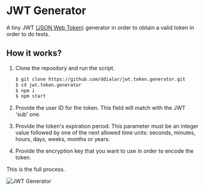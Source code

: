 # JWT Generator

A tiny JWT [(JSON Web Token)](https://jwt.io/) generator in order to obtain a valid token in order to do tests.

## How it works?

1. Clone the repository and run the script.

    ```sh
    $ git clone https://github.com/ddialar/jwt.token.generator.git
    $ cd jwt.token.generator
    $ npm i
    $ npm start
    ```

2. Provide the user ID for the token. This field will match with the JWT 'sub' one.
3. Provide the token's expiration period. This parameter must be an integer value followed by one of the next allowed time units: seconds, minutes, hours, days, weeks, months or years.
4. Provide the encryption key that you want to use in order to encode the token.

This is the full process.

![JWT Generator](img/jwt.full.process.gif)
